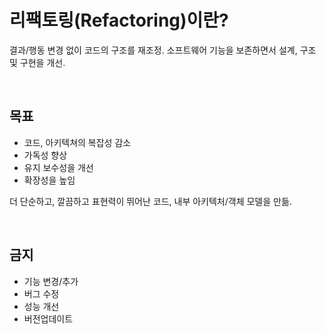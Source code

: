 # 리팩토링(Refactoring)이란?

결과/행동 변경 없이 코드의 구조를 재조정. 소프트웨어 기능을 보존하면서 설계, 구조 및 구현을 개선.

<br/>

## 목표

- 코드, 아키텍쳐의 복잡성 감소
- 가독성 향상
- 유지 보수성을 개선
- 확장성을 높임

더 단순하고, 깔끔하고 표현력이 뛰어난 코드, 내부 아키텍처/객체 모델을 만듦.

<br/>

## 금지

- 기능 변경/추가
- 버그 수정
- 성능 개선
- 버전업데이트
